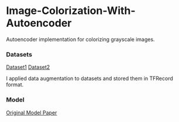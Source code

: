 # Image-Colorization-With-Autoencoder
Autoencoder implementation for colorizing grayscale images.


### Datasets
[Dataset1](https://www.kaggle.com/datasets/matthewjansen/unsplash-lite-5k-colorization)
            [Dataset2](https://www.kaggle.com/datasets/aayush9753/image-colorization-dataset)

I applied data augmentation to datasets and stored them in TFRecord format.

### Model

[Original Model Paper](https://arxiv.org/pdf/1712.03400.pdf)
